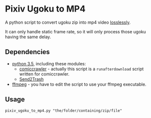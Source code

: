 Pixiv Ugoku to MP4
==================

A python script to convert ugoku zip into mp4 video [losslessly](http://video.stackexchange.com/questions/7903/how-to-losslessly-encode-a-jpg-image-sequence-to-a-video-in-ffmpeg).

It can only handle static frame rate, so it will only process those ugoku having the same delay.

Dependencies
------------

* [python 3.5](https://www.python.org/), including these modules:
	- [comiccrawler](https://github.com/eight04/ComicCrawler) - actually this script is a `runafterdownload` script written for comiccrawler.
	- [Send2Trash](https://github.com/hsoft/send2trash)
* [ffmpeg](https://ffmpeg.org/) - you have to edit the script to use your ffmpeg executable.

Usage
-----

	pixiv_ugoku_to_mp4.py "the/folder/containing/zip/file"
